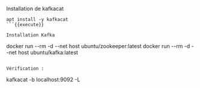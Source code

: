 Installation de kafkacat

```
apt install -y kafkacat
```{{execute}}

Installation Kafka

```
docker run --rm -d --net host ubuntu/zookeeper:latest
docker run --rm -d --net host ubuntu/kafka:latest
```{{execute}}

Vérification :
```
kafkacat -b localhost:9092 -L
```{{execute}}